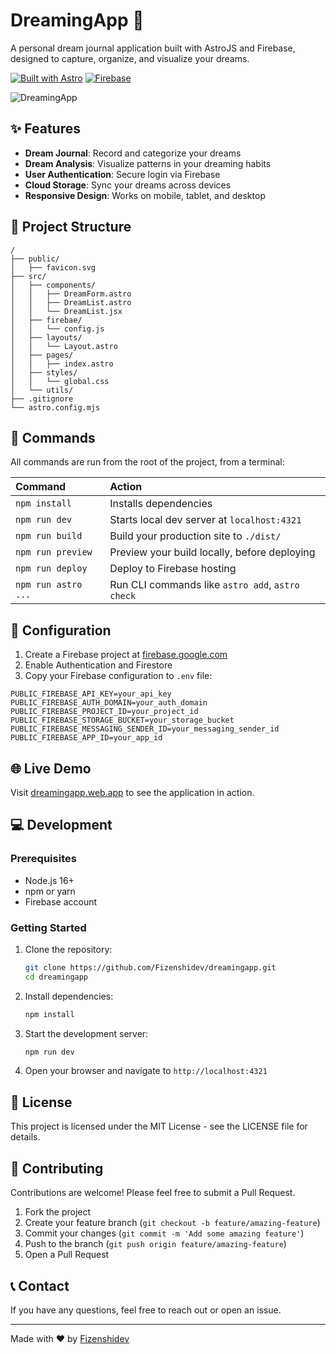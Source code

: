 # DreamingApp 💭

A personal dream journal application built with AstroJS and Firebase, designed to capture, organize, and visualize your dreams.

[![Built with Astro](https://astro.badg.es/v2/built-with-astro.svg)](https://astro.build)
[![Firebase](https://img.shields.io/badge/Firebase-FFCA28?style=flat&logo=firebase&logoColor=black)](https://firebase.google.com/)

![DreamingApp](https://github.com/Fizenshidev/dreamingapp/raw/main/public/dreamingapp-preview.png)

## ✨ Features

- **Dream Journal**: Record and categorize your dreams
- **Dream Analysis**: Visualize patterns in your dreaming habits
- **User Authentication**: Secure login via Firebase
- **Cloud Storage**: Sync your dreams across devices
- **Responsive Design**: Works on mobile, tablet, and desktop

## 🚀 Project Structure

```text
/
├── public/
│   ├── favicon.svg
├── src/
│   ├── components/
│   │   ├── DreamForm.astro
│   │   ├── DreamList.astro
│   │   └── DreamList.jsx
│   ├── firebae/
│   │   └── config.js
│   ├── layouts/
│   │   └── Layout.astro
│   ├── pages/
│   │   ├── index.astro   
│   ├── styles/
│   │   └── global.css
│   └── utils/
├── .gitignore
└── astro.config.mjs
```

## 🧞 Commands

All commands are run from the root of the project, from a terminal:

| Command                   | Action                                           |
| :------------------------ | :----------------------------------------------- |
| `npm install`             | Installs dependencies                            |
| `npm run dev`             | Starts local dev server at `localhost:4321`      |
| `npm run build`           | Build your production site to `./dist/`          |
| `npm run preview`         | Preview your build locally, before deploying     |
| `npm run deploy`          | Deploy to Firebase hosting                       |
| `npm run astro ...`       | Run CLI commands like `astro add`, `astro check` |

## 🔧 Configuration

1. Create a Firebase project at [firebase.google.com](https://firebase.google.com)
2. Enable Authentication and Firestore
3. Copy your Firebase configuration to `.env` file:

```
PUBLIC_FIREBASE_API_KEY=your_api_key
PUBLIC_FIREBASE_AUTH_DOMAIN=your_auth_domain
PUBLIC_FIREBASE_PROJECT_ID=your_project_id
PUBLIC_FIREBASE_STORAGE_BUCKET=your_storage_bucket
PUBLIC_FIREBASE_MESSAGING_SENDER_ID=your_messaging_sender_id
PUBLIC_FIREBASE_APP_ID=your_app_id
```

## 🌐 Live Demo

Visit [dreamingapp.web.app](https://dreamingapp.web.app) to see the application in action.

## 💻 Development

### Prerequisites

- Node.js 16+
- npm or yarn
- Firebase account

### Getting Started

1. Clone the repository:
   ```sh
   git clone https://github.com/Fizenshidev/dreamingapp.git
   cd dreamingapp
   ```

2. Install dependencies:
   ```sh
   npm install
   ```

3. Start the development server:
   ```sh
   npm run dev
   ```

4. Open your browser and navigate to `http://localhost:4321`

## 📝 License

This project is licensed under the MIT License - see the LICENSE file for details.

## 👥 Contributing

Contributions are welcome! Please feel free to submit a Pull Request.

1. Fork the project
2. Create your feature branch (`git checkout -b feature/amazing-feature`)
3. Commit your changes (`git commit -m 'Add some amazing feature'`)
4. Push to the branch (`git push origin feature/amazing-feature`)
5. Open a Pull Request

## 📞 Contact

If you have any questions, feel free to reach out or open an issue.

---

Made with ❤️ by [Fizenshidev](https://github.com/Fizenshidev)
